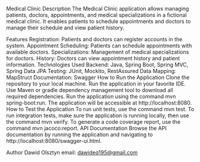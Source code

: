 Medical Clinic
Description
The Medical Clinic application allows managing patients, doctors, appointments, and medical specializations in a fictional medical clinic.
It enables patients to schedule appointments and doctors to manage their schedule and view patient history.

Features
Registration: Patients and doctors can register accounts in the system.
Appointment Scheduling: Patients can schedule appointments with available doctors.
Specializations: Management of medical specializations for doctors.
History: Doctors can view appointment history and patient information.
Technologies Used
Backend: Java, Spring Boot, Spring MVC, Spring Data JPA
Testing: JUnit, Mockito, RestAssured
Data Mapping: MapStruct
Documentation: Swagger
How to Run the Application
Clone the repository to your local machine.
Run the application in your favorite IDE.
Use Maven or gradle dependency management tool to download all required dependencies.
Run the application using the command mvn spring-boot:run.
The application will be accessible at http://localhost:8080.
How to Test the Application
To run unit tests, use the command mvn test.
To run integration tests, make sure the application is running locally, then use the command mvn verify.
To generate a code coverage report, use the command mvn jacoco:report.
API Documentation
Browse the API documentation by running the application and navigating to http://localhost:8080/swagger-ui.html.

Author
Dawid Olsztyn
email: dawideq195@gmail.com